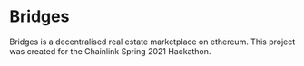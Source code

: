 # Bridges
Bridges is a decentralised real estate marketplace on ethereum. This project was created for the Chainlink Spring 2021 Hackathon.
